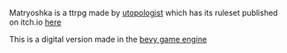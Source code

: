 Matryoshka is a ttrpg made by [utopologist](https://utopologist.itch.io/) which has its ruleset published on itch.io [here](https://utopologist.itch.io/matryoshka)

This is a digital version made in the [bevy game engine](https://github.com/bevyengine/bevy)
